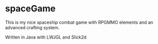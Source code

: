 # spaceGame

This is my nice spaceship combat game with RPGMMO elements and an advanced crafting system.

Written in Java with LWJGL and Slick2d
